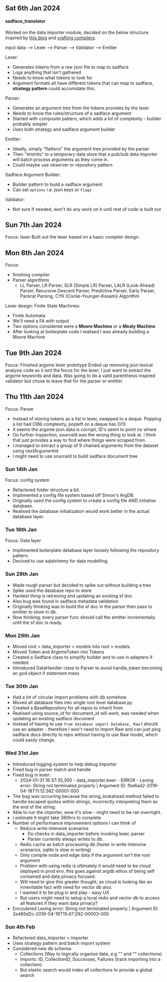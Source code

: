 ## Sat 6th Jan 2024

#### sadface_translator

Worked on the data importer module, decided on the below structure inspired by [this blog](https://austinhenley.com/blog/teenytinycompiler1.html) and [crafting compilers](https://craftinginterpreters.com/contents.html).

input data --> Lexer --> Parser --> Validator --> Emitter

Lexer:
  - Generates tokens from a raw json file to map to sadface
  - Logs anything that isn't gathered
  - Needs to know what tokens to look for
  - Argument formats all have different tokens that can map to sadface, **strategy pattern** could accomidate this.

Parser:
  - Generates an argument tree from the tokens provides by the lexer
  - Needs to know the rules/structure of a sadface argument
  - Started with composite pattern, which adds a lot of complexity - builder probably simpler
  - Uses both strategy and sadface argument builder

Emitter:
  - Ideally, simply "flattens" the argument tree provided by the parser
  - Then "emmits" to a temporary data store that a pub/sub data importer will batch process arguments as they come in.
  - Could maybe use observer or repository pattern

Sadface Argument Builder:
  - Builder pattern to build a sadface argument
  - Can set `options` i.e. json keys or `flags`

Validator:
  - Not sure if needed, won't do any work on it until rest of code is built out

## Sun 7th Jan 2024
Focus: lexer
Built out the lexer based on a basic compiler design.

## Mon 8th Jan 2024
Focus: 
  - finishing compiler
  - Parser algorithms
    - LL Parser, LR Parser, SLR (Simple LR) Parser, LALR (Look-Ahead) Parser, Recursive Descent Parser, Predictive Parser, Early Parser, Packrat Parsing, CYK (Cocke-Younger-Kasami) Algorithm

Lexer design: Finite State Machines:
  - Finite Automata
  - We'll need a FA with output
  - Two options considered were a **Moore Machine** or a **Mealy Machine**
  - After looking at boilerplate code I realised I was already building a Moore Machine

## Tue 9th Jan 2024
Focus: Finished argsme lexer prototype
Ended up removing json lexical analysis code as it isnt the focus for the lexer, I just want to extract the argsme keywords and data.
Was going to do a valid parenthesis inspired validator but chose to leave that for the parser or emitter.

## Thu 11th Jan 2024
Focus: Parser
- Instead of storing tokens as a list in lexer, swapped to a deque. Popping a list had O(N) complexity, popleft on a deque has O(1)
- It seems the argsme json data is corrupt, ID's seem to point no where
- On further inspection, sourceId was the wrong thing to look at. I think that just provides a way to find where things were scraped from.
- I managed to extract a group of 9 chained arguments from the dataset using nextArgumentid
- I might need to use sourceId to build sadface document tree

### Sun 14th Jan
Focus: config system
- Refactored folder structure a bit.
- Implimented a config file system based off Simon's ArgDB.
- Originally used the config system to create a config file AND initialise database.
- Realised the database initialization would work better in the actual database layer.

### Tue 16th Jan
Focus: Data layer
- Implimented boilerplate database layer loosely following the repository pattern.
- Deciced to use sqlalchemy for data modelling.

### Sun 28th Jan
- Made rough parser but decided to spike out without building a tree
- Spike used the database repo to store 
- Hardest thing is retrieving and updating an existing sf doc
- Also bug was found in sadface metadata validation
- Originally thinking was to build the sf doc in the parser then pass to emitter to store in db.
- Now thinking, every parser func should call the emitter incrementally until the sf doc is ready.

### Mon 29th Jan
- Moved root > data_importer > models into root > models
- Moved Token and ArgsmeToken into Tokens
- Created a Sadface class to simplify builder and to use in adapters if needed
- Introduced DataHandler class to Parser to avoid handle_token becoming an god object if statement mess

### Tue 30th Jan
- Had a lot of circular import problems with db somehow
- Moved all database files into single root level database.py
- Created a BaseRepository for all repos to inherit from
- Realised using source_id for document_id will work, was needed when updating an existing sadface document
- Instead of having to use `from database import Database, Raw` I should use an adapter - therefore I won't need to import Raw and can just ping sadface docs directly to repo without having to use Raw model, which could easily change.

### Wed 31st Jan
- Introduced logging system to help debug importer
- Fixed bug in parser match and handle
- Fixed bug in lexer:
  - 2024-01-31 16:37:35,300 - data_importer.lexer - ERROR - Lexing error: String not terminated properly | Argument ID: fbe6ad2-2019-04-18T11:12:36Z-00001-000
- The bug was occurring because the string_lookahead method failed to handle escaped quotes within strings, incorrectly interpreting them as the end of the string.
- Able to run the importer, wow it's slow - might need to be ran overnight.
- I estimate it might take 380hrs to complete 
- Number of performance improvement options I can think of
  - Reduce write intensive scenarios
    - Do checks in data_importer before invoking lexer, parser
    - Parser currently always writes to db.
  - Redis cache as batch processing db (faster in write intensive scenarios, sqlite is slow in writing)
  - Only compile node and edge data if the argument isn't the root argument
  - Problem with using redis is ultimately it would need to be cloud deployed in prod env, this goes against argdb ethos of being self contained and data privacy focused.
  - Will need to give this greater thought, as cloud is looking like an innevitable fact with need for vector db also.
  - I wanted it to be plug in and play - easy UX
  - But users might need to setup a local redis and vector db to access all features if they want data privacy?
- Encoutered Lexing error: String not terminated properly | Argument ID: 2e465d2c-2019-04-18T15:47:29Z-00003-000

### Sun 4th Feb
- Refactored data_importer > importer
- Uses strategy pattern and batch import system
- Considered new db schema:
  - Collections (Way to logically organise data, e.g "" and "" collections)  
  - Imports: ID, CollectionID, Successes, Failures (track importing into a collection)
  - But elastic search would index all collections to provide a global search